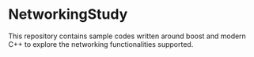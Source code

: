 # NetworkingStudy
This repository contains sample codes written around boost and modern C++ to explore the networking functionalities supported.
